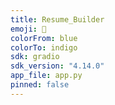 ```yaml
---
title: Resume_Builder
emoji: 📄
colorFrom: blue
colorTo: indigo
sdk: gradio
sdk_version: "4.14.0"
app_file: app.py
pinned: false
---
```



